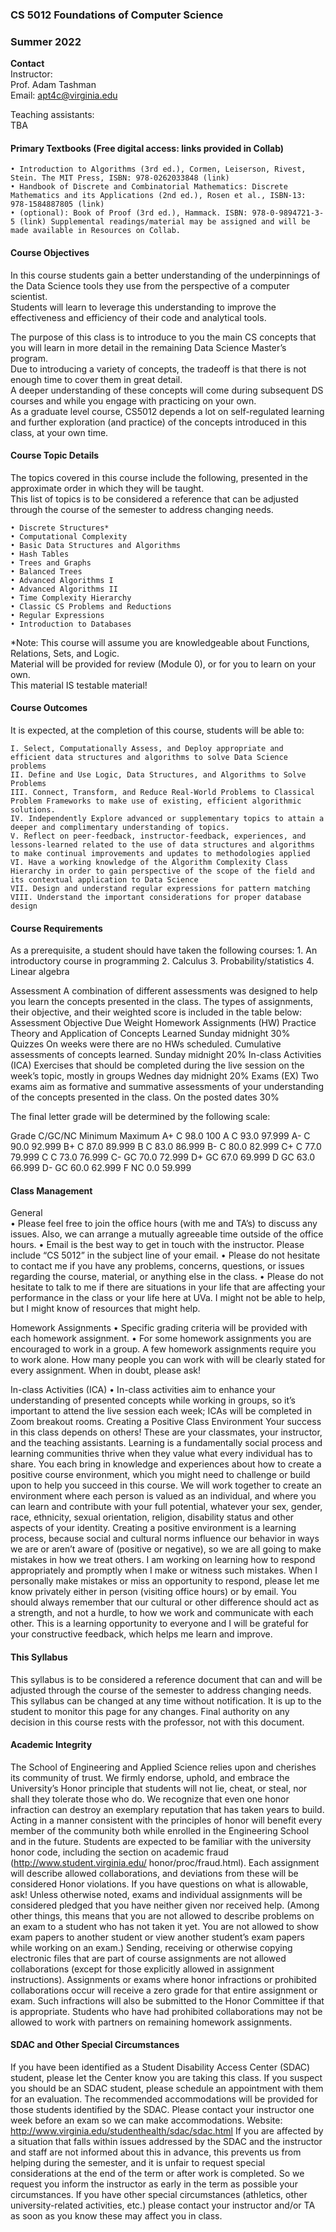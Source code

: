 ### CS 5012 Foundations of Computer Science
### Summer 2022

**Contact**  
Instructor:  
Prof. Adam Tashman  
Email: apt4c@virginia.edu

Teaching assistants:  
TBA

#### Primary Textbooks (Free digital access: links provided in Collab)
    • Introduction to Algorithms (3rd ed.), Cormen, Leiserson, Rivest, Stein. The MIT Press, ISBN: 978-0262033848 (link)
    • Handbook of Discrete and Combinatorial Mathematics: Discrete Mathematics and its Applications (2nd ed.), Rosen et al., ISBN-13: 978-1584887805 (link)
    • (optional): Book of Proof (3rd ed.), Hammack. ISBN: 978-0-9894721-3-5 (link) Supplemental readings/material may be assigned and will be made available in Resources on Collab.

#### Course Objectives

In this course students gain a better understanding of the underpinnings of the Data Science tools they use from the perspective of a computer scientist.  
Students will learn to leverage this understanding to improve the effectiveness and efficiency of their code and analytical tools.  

The purpose of this class is to introduce to you the main CS concepts that you will learn in more detail in the remaining Data Science Master’s program.  
Due to introducing a variety of concepts, the tradeoff is that there is not enough time to cover them in great detail.  
A deeper understanding of these concepts will come during subsequent DS courses and while you engage with practicing on your own.  
As a graduate level course, CS5012 depends a lot on self-regulated learning and further exploration (and practice) of the concepts introduced in this class, at your own time.

#### Course Topic Details
The topics covered in this course include the following, presented in the approximate order in which they will be taught.  
This list of topics is to be considered a reference that can be adjusted through the course of the semester to address changing needs.

    • Discrete Structures*
    • Computational Complexity
    • Basic Data Structures and Algorithms
    • Hash Tables
    • Trees and Graphs
    • Balanced Trees
    • Advanced Algorithms I
    • Advanced Algorithms II
    • Time Complexity Hierarchy
    • Classic CS Problems and Reductions
    • Regular Expressions
    • Introduction to Databases

*Note: This course will assume you are knowledgeable about Functions, Relations, Sets, and Logic.  
Material will be provided for review (Module 0), or for you to learn on your own.  
This material IS testable material!

#### Course Outcomes
It is expected, at the completion of this course, students will be able to:

    I. Select, Computationally Assess, and Deploy appropriate and efficient data structures and algorithms to solve Data Science problems
    II. Define and Use Logic, Data Structures, and Algorithms to Solve Problems
    III. Connect, Transform, and Reduce Real-World Problems to Classical Problem Frameworks to make use of existing, efficient algorithmic solutions.
    IV. Independently Explore advanced or supplementary topics to attain a deeper and complimentary understanding of topics.
    V. Reflect on peer-feedback, instructor-feedback, experiences, and lessons-learned related to the use of data structures and algorithms to make continual improvements and updates to methodologies applied
    VI. Have a working knowledge of the Algorithm Complexity Class Hierarchy in order to gain perspective of the scope of the field and its contextual application to Data Science
    VII. Design and understand regular expressions for pattern matching
    VIII. Understand the important considerations for proper database design


#### Course Requirements
As a prerequisite, a student should have taken the following courses:
        1. An introductory course in programming
        2. Calculus
        3. Probability/statistics
        4. Linear algebra

Assessment
A combination of different assessments was designed to help you learn the concepts presented in the class. The types of assignments, their objective, and their weighted score is included in the table below:
Assessment
Objective
Due
Weight
Homework Assignments (HW)
Practice Theory and Application of Concepts Learned
Sunday midnight
30%
Quizzes
On weeks were there are no HWs scheduled. Cumulative assessments of concepts learned.
Sunday midnight
20%
In-class Activities (ICA)
Exercises that should be completed during the live session on the week’s topic, mostly in groups
Wednes day midnight
20%
Exams (EX)
Two exams aim as formative and summative assessments of your understanding of the concepts presented in the class.
On the posted dates
30%


The final letter grade will be determined by the following scale:

Grade
C/GC/NC
Minimum
Maximum
A+
C
98.0
100
A
C
93.0
97.999
A-
C
90.0
92.999
B+
C
87.0
89.999
B
C
83.0
86.999
B-
C
80.0
82.999
C+
C
77.0
79.999
C
C
73.0
76.999
C-
GC
70.0
72.999
D+
GC
67.0
69.999
D
GC
63.0
66.999
D-
GC
60.0
62.999
F
NC
0.0
59.999


#### Class Management

General  
    • Please feel free to join the office hours (with me and TA’s) to discuss any issues. Also, we can arrange a mutually agreeable time outside of the office hours.
    • Email is the best way to get in touch with the instructor. Please include “CS 5012” in the subject line of your email.
    • Please do not hesitate to contact me if you have any problems, concerns, questions, or issues regarding the course, material, or anything else in the class.
    • Please do not hesitate to talk to me if there are situations in your life that are affecting your performance in the class or your life here at UVa. I might not be able to help, but I might know of resources that might help.

Homework Assignments
    • Specific grading criteria will be provided with each homework assignment.
    • For some homework assignments you are encouraged to work in a group. A few homework assignments require you to work alone. How many people you can work with will be clearly stated for every assignment. When in doubt, please ask!

In-class Activities (ICA)
    • In-class activities aim to enhance your understanding of presented concepts while working in groups, so it’s important to attend the live session each week; ICAs will be completed in Zoom breakout rooms.
Creating a Positive Class Environment
Your success in this class depends on others! These are your classmates, your instructor, and the teaching assistants. Learning is a fundamentally social process and learning communities thrive when they value what every individual has to share. You each bring in knowledge and experiences about how to create a positive course environment, which you might need to challenge or build upon to help you succeed in this course. We will work together to create an environment where each person is valued as an individual, and where you can learn and contribute with your full potential, whatever your sex, gender, race, ethnicity, sexual orientation, religion, disability status and other aspects of your identity. Creating a positive environment is a learning process, because social and cultural norms influence our behavior in ways we are or aren’t aware of (positive or negative), so we are all going to make mistakes in how we treat others. I am working on learning how to respond appropriately and promptly when I make or witness such mistakes. When I personally make mistakes or miss an opportunity to respond, please let me know privately either in person (visiting office hours) or by email. You should always remember that our cultural or other difference should act as a strength, and not a hurdle, to how we work and communicate with each other. This is a learning opportunity to everyone and I will be grateful for your constructive feedback, which helps me learn and improve.

#### This Syllabus
This syllabus is to be considered a reference document that can and will be adjusted through the course of the semester to address changing needs. 
This syllabus can be changed at any time without notification. It is up to the student to monitor this page for any changes. 
Final authority on any decision in this course rests with the professor, not with this document.

#### Academic Integrity
The School of Engineering and Applied Science relies upon and cherishes its community of trust. We firmly endorse, uphold, and embrace the University’s Honor principle that students will not lie, cheat, or steal, nor shall they tolerate those who do. We recognize that even one honor infraction can destroy an exemplary reputation that has taken years to build. Acting in a manner consistent with the principles of honor will benefit every member of the community both while enrolled in the Engineering School and in the future.
Students are expected to be familiar with the university honor code, including the section on academic fraud (http://www.student.virginia.edu/ honor/proc/fraud.html). Each assignment will describe allowed collaborations, and deviations from these will be considered Honor violations. If you have questions on what is allowable, ask! Unless otherwise noted, exams and individual assignments will be considered pledged that you have neither given nor received help. (Among other things, this means that you are not allowed to describe problems on an exam to a student who has not taken it yet. You are not allowed to show exam papers to another student or view another student’s exam papers while working on an exam.) Sending, receiving or otherwise copying electronic files that are part of course assignments are not allowed collaborations (except for those explicitly allowed in assignment instructions).
Assignments or exams where honor infractions or prohibited collaborations occur will receive a zero grade for that entire assignment or exam. Such infractions will also be submitted to the Honor Committee
if that is appropriate. Students who have had prohibited collaborations may not be allowed to work with partners on remaining homework assignments.

#### SDAC and Other Special Circumstances
If you have been identified as a Student Disability Access Center (SDAC) student, please let the Center know you are taking this class. If you suspect you should be an SDAC student, please schedule an appointment with them for an evaluation. The recommended accommodations will be provided for those students identified by the SDAC. Please contact your instructor one week before an exam so we can make accommodations. Website: http://www.virginia.edu/studenthealth/sdac/sdac.html
If you are affected by a situation that falls within issues addressed by the SDAC and the instructor and staff are not informed about this in advance, this prevents us from helping during the semester, and it is unfair to request special considerations at the end of the term or after work is completed. So we request you inform the instructor as early in the term as possible your circumstances. If you have other special circumstances (athletics, other university-related activities, etc.) please contact your instructor and/or TA as soon as you know these may affect you in class.
